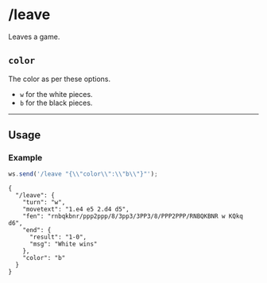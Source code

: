 # /leave

Leaves a game.

## `color`

The color as per these options.

- `w` for the white pieces.
- `b` for the black pieces.

---

## Usage

### Example

```js
ws.send('/leave "{\\"color\\":\\"b\\"}"');
```

```text
{
  "/leave": {
    "turn": "w",
    "movetext": "1.e4 e5 2.d4 d5",
    "fen": "rnbqkbnr/ppp2ppp/8/3pp3/3PP3/8/PPP2PPP/RNBQKBNR w KQkq d6",
    "end": {
      "result": "1-0",
      "msg": "White wins"
    },
    "color": "b"
  }
}
```
